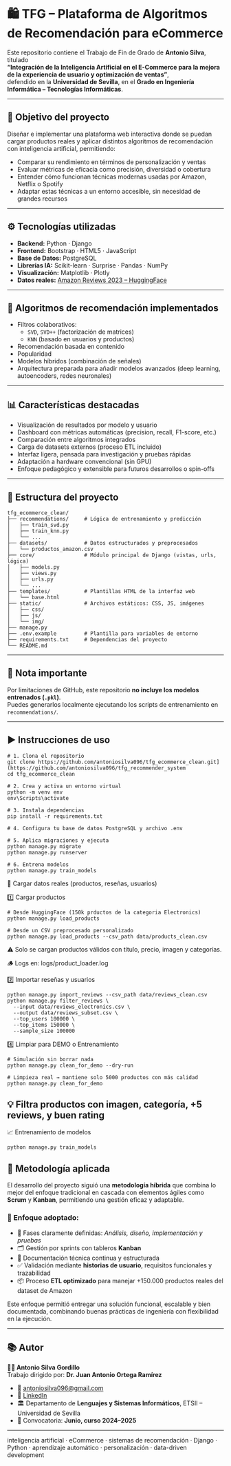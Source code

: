 # 🛍️ TFG – Plataforma de Algoritmos de Recomendación para eCommerce

Este repositorio contiene el Trabajo de Fin de Grado de **Antonio Silva**, titulado  
**“Integración de la Inteligencia Artificial en el E-Commerce para la mejora de la experiencia de usuario y optimización de ventas”**,  
defendido en la **Universidad de Sevilla**, en el **Grado en Ingeniería Informática – Tecnologías Informáticas**.

---

## 🎯 Objetivo del proyecto

Diseñar e implementar una plataforma web interactiva donde se puedan cargar productos reales y aplicar distintos algoritmos de recomendación con inteligencia artificial, permitiendo:

- Comparar su rendimiento en términos de personalización y ventas
- Evaluar métricas de eficacia como precisión, diversidad o cobertura
- Entender cómo funcionan técnicas modernas usadas por Amazon, Netflix o Spotify
- Adaptar estas técnicas a un entorno accesible, sin necesidad de grandes recursos

---

## ⚙️ Tecnologías utilizadas

- **Backend:** Python · Django  
- **Frontend:** Bootstrap · HTML5 · JavaScript  
- **Base de Datos:** PostgreSQL  
- **Librerías IA:** Scikit-learn · Surprise · Pandas · NumPy  
- **Visualización:** Matplotlib · Plotly  
- **Datos reales:** [Amazon Reviews 2023 – HuggingFace](https://huggingface.co/datasets/McAuley-Lab/Amazon-Reviews-2023)

---

## 🧠 Algoritmos de recomendación implementados

- Filtros colaborativos:
  - `SVD`, `SVD++` (factorización de matrices)
  - `KNN` (basado en usuarios y productos)
- Recomendación basada en contenido
- Popularidad
- Modelos híbridos (combinación de señales)
- Arquitectura preparada para añadir modelos avanzados (deep learning, autoencoders, redes neuronales)

---

## 📊 Características destacadas

- Visualización de resultados por modelo y usuario
- Dashboard con métricas automáticas (precision, recall, F1-score, etc.)
- Comparación entre algoritmos integrados
- Carga de datasets externos (proceso ETL incluido)
- Interfaz ligera, pensada para investigación y pruebas rápidas
- Adaptación a hardware convencional (sin GPU)
- Enfoque pedagógico y extensible para futuros desarrollos o spin-offs

---

## 📁 Estructura del proyecto

```text
tfg_ecommerce_clean/
├── recommendations/     # Lógica de entrenamiento y predicción
│   ├── train_svd.py
│   ├── train_knn.py
│   └── ...
├── datasets/            # Datos estructurados y preprocesados
│   └── productos_amazon.csv
├── core/                # Módulo principal de Django (vistas, urls, lógica)
│   ├── models.py
│   ├── views.py
│   ├── urls.py
│   └── ...
├── templates/           # Plantillas HTML de la interfaz web
│   └── base.html
├── static/              # Archivos estáticos: CSS, JS, imágenes
│   ├── css/
│   ├── js/
│   └── img/
├── manage.py
├── .env.example         # Plantilla para variables de entorno
├── requirements.txt     # Dependencias del proyecto
└── README.md
```
---

## 🚫 Nota importante

Por limitaciones de GitHub, este repositorio **no incluye los modelos entrenados (`.pkl`)**.  
Puedes generarlos localmente ejecutando los scripts de entrenamiento en `recommendations/`.

---

## ▶️ Instrucciones de uso

```
# 1. Clona el repositorio
git clone https://github.com/antoniosilva096/tfg_ecommerce_clean.git](https://github.com/antoniosilva096/tfg_recommender_system
cd tfg_ecommerce_clean

# 2. Crea y activa un entorno virtual
python -m venv env
env\Scripts\activate

# 3. Instala dependencias
pip install -r requirements.txt

# 4. Configura tu base de datos PostgreSQL y archivo .env

# 5. Aplica migraciones y ejecuta
python manage.py migrate
python manage.py runserver

# 6. Entrena modelos
python manage.py train_models
```

🧾 Cargar datos reales (productos, reseñas, usuarios)

1️⃣ Cargar productos
```
# Desde HuggingFace (150k prductos de la categoria Electronics)
python manage.py load_products

# Desde un CSV preprocesado personalizado
python manage.py load_products --csv_path data/products_clean.csv
```
⚠️ Solo se cargan productos válidos con título, precio, imagen y categorías.

🪵 Logs en: logs/product_loader.log

2️⃣ Importar reseñas y usuarios
```
python manage.py import_reviews --csv_path data/reviews_clean.csv
python manage.py filter_reviews \
  --input data/reviews_electronics.csv \
  --output data/reviews_subset.csv \
  --top_users 100000 \
  --top_items 150000 \
  --sample_size 100000
```

4️⃣ Limpiar para DEMO o Entrenamiento
```
# Simulación sin borrar nada
python manage.py clean_for_demo --dry-run

# Limpieza real → mantiene solo 5000 productos con más calidad
python manage.py clean_for_demo
```
💡 Filtra productos con imagen, categoría, +5 reviews, y buen rating
---

📈 Entrenamiento de modelos
```
python manage.py train_models
```

## 🧪 Metodología aplicada

El desarrollo del proyecto siguió una **metodología híbrida** que combina lo mejor del enfoque tradicional en cascada con elementos ágiles como **Scrum** y **Kanban**, permitiendo una gestión eficaz y adaptable.

### 🔧 Enfoque adoptado:

- 📌 Fases claramente definidas: *Análisis, diseño, implementación y pruebas*
- 🗂️ Gestión por sprints con tableros **Kanban**
- 📝 Documentación técnica continua y estructurada
- ✅ Validación mediante **historias de usuario**, requisitos funcionales y trazabilidad
- 📦 Proceso **ETL optimizado** para manejar +150.000 productos reales del dataset de Amazon

Este enfoque permitió entregar una solución funcional, escalable y bien documentada, combinando buenas prácticas de ingeniería con flexibilidad en la ejecución.

---

## 📚 Autor

**👨‍💻 Antonio Silva Gordillo**  
Trabajo dirigido por: **Dr. Juan Antonio Ortega Ramírez**

- 📧 [antoniosilva096@gmail.com](mailto:antoniosilva096@gmail.com)  
- 🔗 [LinkedIn](https://www.linkedin.com/in/antoniosilva096/)  
- 🏛️ Departamento de **Lenguajes y Sistemas Informáticos**, ETSII – Universidad de Sevilla  
- 📅 Convocatoria: **Junio, curso 2024–2025**

---


inteligencia artificial · eCommerce · sistemas de recomendación · Django · Python · aprendizaje automático · personalización · data-driven development






